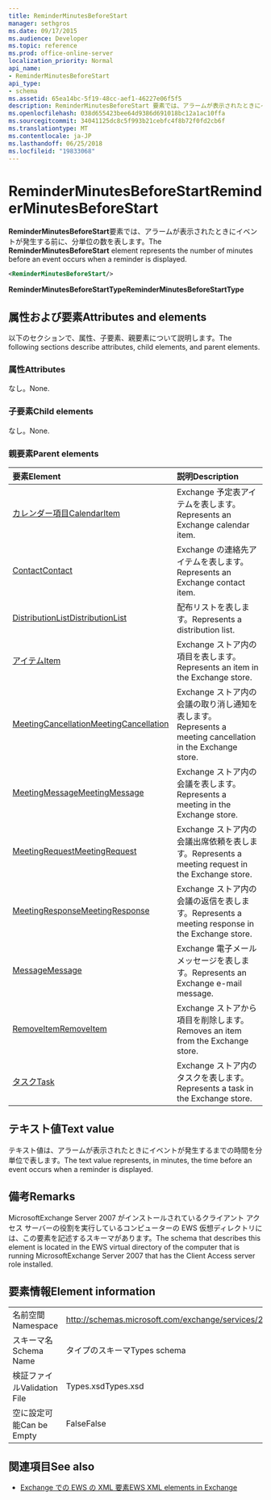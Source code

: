 ```yaml
---
title: ReminderMinutesBeforeStart
manager: sethgros
ms.date: 09/17/2015
ms.audience: Developer
ms.topic: reference
ms.prod: office-online-server
localization_priority: Normal
api_name:
- ReminderMinutesBeforeStart
api_type:
- schema
ms.assetid: 65ea14bc-5f19-48cc-aef1-46227e06f5f5
description: ReminderMinutesBeforeStart 要素では、アラームが表示されたときにイベントが発生する前に、分単位の数を表します。
ms.openlocfilehash: 038d655423bee64d9386d691018bc12a1ac10ffa
ms.sourcegitcommit: 34041125dc8c5f993b21cebfc4f8b72f0fd2cb6f
ms.translationtype: MT
ms.contentlocale: ja-JP
ms.lasthandoff: 06/25/2018
ms.locfileid: "19833068"
---
```

# <a name="reminderminutesbeforestart"></a><span data-ttu-id="fffb4-103">ReminderMinutesBeforeStart</span><span class="sxs-lookup"><span data-stu-id="fffb4-103">ReminderMinutesBeforeStart</span></span>

<span data-ttu-id="fffb4-104">**ReminderMinutesBeforeStart**要素では、アラームが表示されたときにイベントが発生する前に、分単位の数を表します。</span><span class="sxs-lookup"><span data-stu-id="fffb4-104">The **ReminderMinutesBeforeStart** element represents the number of minutes before an event occurs when a reminder is displayed.</span></span> 
  
```xml
<ReminderMinutesBeforeStart/>
```

 <span data-ttu-id="fffb4-105">**ReminderMinutesBeforeStartType**</span><span class="sxs-lookup"><span data-stu-id="fffb4-105">**ReminderMinutesBeforeStartType**</span></span>
## <a name="attributes-and-elements"></a><span data-ttu-id="fffb4-106">属性および要素</span><span class="sxs-lookup"><span data-stu-id="fffb4-106">Attributes and elements</span></span>

<span data-ttu-id="fffb4-107">以下のセクションで、属性、子要素、親要素について説明します。</span><span class="sxs-lookup"><span data-stu-id="fffb4-107">The following sections describe attributes, child elements, and parent elements.</span></span>
  
### <a name="attributes"></a><span data-ttu-id="fffb4-108">属性</span><span class="sxs-lookup"><span data-stu-id="fffb4-108">Attributes</span></span>

<span data-ttu-id="fffb4-109">なし。</span><span class="sxs-lookup"><span data-stu-id="fffb4-109">None.</span></span>
  
### <a name="child-elements"></a><span data-ttu-id="fffb4-110">子要素</span><span class="sxs-lookup"><span data-stu-id="fffb4-110">Child elements</span></span>

<span data-ttu-id="fffb4-111">なし。</span><span class="sxs-lookup"><span data-stu-id="fffb4-111">None.</span></span>
  
### <a name="parent-elements"></a><span data-ttu-id="fffb4-112">親要素</span><span class="sxs-lookup"><span data-stu-id="fffb4-112">Parent elements</span></span>

|<span data-ttu-id="fffb4-113">**要素**</span><span class="sxs-lookup"><span data-stu-id="fffb4-113">**Element**</span></span>|<span data-ttu-id="fffb4-114">**説明**</span><span class="sxs-lookup"><span data-stu-id="fffb4-114">**Description**</span></span>|
|:-----|:-----|
|[<span data-ttu-id="fffb4-115">カレンダー項目</span><span class="sxs-lookup"><span data-stu-id="fffb4-115">CalendarItem</span></span>](calendaritem.md) <br/> |<span data-ttu-id="fffb4-116">Exchange 予定表アイテムを表します。</span><span class="sxs-lookup"><span data-stu-id="fffb4-116">Represents an Exchange calendar item.</span></span>  <br/> |
|[<span data-ttu-id="fffb4-117">Contact</span><span class="sxs-lookup"><span data-stu-id="fffb4-117">Contact</span></span>](contact.md) <br/> |<span data-ttu-id="fffb4-118">Exchange の連絡先アイテムを表します。</span><span class="sxs-lookup"><span data-stu-id="fffb4-118">Represents an Exchange contact item.</span></span>  <br/> |
|[<span data-ttu-id="fffb4-119">DistributionList</span><span class="sxs-lookup"><span data-stu-id="fffb4-119">DistributionList</span></span>](distributionlist.md) <br/> |<span data-ttu-id="fffb4-120">配布リストを表します。</span><span class="sxs-lookup"><span data-stu-id="fffb4-120">Represents a distribution list.</span></span>  <br/> |
|[<span data-ttu-id="fffb4-121">アイテム</span><span class="sxs-lookup"><span data-stu-id="fffb4-121">Item</span></span>](item.md) <br/> |<span data-ttu-id="fffb4-122">Exchange ストア内の項目を表します。</span><span class="sxs-lookup"><span data-stu-id="fffb4-122">Represents an item in the Exchange store.</span></span>  <br/> |
|[<span data-ttu-id="fffb4-123">MeetingCancellation</span><span class="sxs-lookup"><span data-stu-id="fffb4-123">MeetingCancellation</span></span>](meetingcancellation.md) <br/> |<span data-ttu-id="fffb4-124">Exchange ストア内の会議の取り消し通知を表します。</span><span class="sxs-lookup"><span data-stu-id="fffb4-124">Represents a meeting cancellation in the Exchange store.</span></span>  <br/> |
|[<span data-ttu-id="fffb4-125">MeetingMessage</span><span class="sxs-lookup"><span data-stu-id="fffb4-125">MeetingMessage</span></span>](meetingmessage.md) <br/> |<span data-ttu-id="fffb4-126">Exchange ストア内の会議を表します。</span><span class="sxs-lookup"><span data-stu-id="fffb4-126">Represents a meeting in the Exchange store.</span></span>  <br/> |
|[<span data-ttu-id="fffb4-127">MeetingRequest</span><span class="sxs-lookup"><span data-stu-id="fffb4-127">MeetingRequest</span></span>](meetingrequest.md) <br/> |<span data-ttu-id="fffb4-128">Exchange ストア内の会議出席依頼を表します。</span><span class="sxs-lookup"><span data-stu-id="fffb4-128">Represents a meeting request in the Exchange store.</span></span>  <br/> |
|[<span data-ttu-id="fffb4-129">MeetingResponse</span><span class="sxs-lookup"><span data-stu-id="fffb4-129">MeetingResponse</span></span>](meetingresponse.md) <br/> |<span data-ttu-id="fffb4-130">Exchange ストア内の会議の返信を表します。</span><span class="sxs-lookup"><span data-stu-id="fffb4-130">Represents a meeting response in the Exchange store.</span></span>  <br/> |
|[<span data-ttu-id="fffb4-131">Message</span><span class="sxs-lookup"><span data-stu-id="fffb4-131">Message</span></span>](message-ex15websvcsotherref.md) <br/> |<span data-ttu-id="fffb4-132">Exchange 電子メール メッセージを表します。</span><span class="sxs-lookup"><span data-stu-id="fffb4-132">Represents an Exchange e-mail message.</span></span>  <br/> |
|[<span data-ttu-id="fffb4-133">RemoveItem</span><span class="sxs-lookup"><span data-stu-id="fffb4-133">RemoveItem</span></span>](removeitem.md) <br/> |<span data-ttu-id="fffb4-134">Exchange ストアから項目を削除します。</span><span class="sxs-lookup"><span data-stu-id="fffb4-134">Removes an item from the Exchange store.</span></span>  <br/> |
|[<span data-ttu-id="fffb4-135">タスク</span><span class="sxs-lookup"><span data-stu-id="fffb4-135">Task</span></span>](task.md) <br/> |<span data-ttu-id="fffb4-136">Exchange ストア内のタスクを表します。</span><span class="sxs-lookup"><span data-stu-id="fffb4-136">Represents a task in the Exchange store.</span></span>  <br/> |
   
## <a name="text-value"></a><span data-ttu-id="fffb4-137">テキスト値</span><span class="sxs-lookup"><span data-stu-id="fffb4-137">Text value</span></span>

<span data-ttu-id="fffb4-138">テキスト値は、アラームが表示されたときにイベントが発生するまでの時間を分単位で表します。</span><span class="sxs-lookup"><span data-stu-id="fffb4-138">The text value represents, in minutes, the time before an event occurs when a reminder is displayed.</span></span>
  
## <a name="remarks"></a><span data-ttu-id="fffb4-139">備考</span><span class="sxs-lookup"><span data-stu-id="fffb4-139">Remarks</span></span>

<span data-ttu-id="fffb4-140">MicrosoftExchange Server 2007 がインストールされているクライアント アクセス サーバーの役割を実行しているコンピューターの EWS 仮想ディレクトリには、この要素を記述するスキーマがあります。</span><span class="sxs-lookup"><span data-stu-id="fffb4-140">The schema that describes this element is located in the EWS virtual directory of the computer that is running MicrosoftExchange Server 2007 that has the Client Access server role installed.</span></span>
  
## <a name="element-information"></a><span data-ttu-id="fffb4-141">要素情報</span><span class="sxs-lookup"><span data-stu-id="fffb4-141">Element information</span></span>

|||
|:-----|:-----|
|<span data-ttu-id="fffb4-142">名前空間</span><span class="sxs-lookup"><span data-stu-id="fffb4-142">Namespace</span></span>  <br/> |http://schemas.microsoft.com/exchange/services/2006/types  <br/> |
|<span data-ttu-id="fffb4-143">スキーマ名</span><span class="sxs-lookup"><span data-stu-id="fffb4-143">Schema Name</span></span>  <br/> |<span data-ttu-id="fffb4-144">タイプのスキーマ</span><span class="sxs-lookup"><span data-stu-id="fffb4-144">Types schema</span></span>  <br/> |
|<span data-ttu-id="fffb4-145">検証ファイル</span><span class="sxs-lookup"><span data-stu-id="fffb4-145">Validation File</span></span>  <br/> |<span data-ttu-id="fffb4-146">Types.xsd</span><span class="sxs-lookup"><span data-stu-id="fffb4-146">Types.xsd</span></span>  <br/> |
|<span data-ttu-id="fffb4-147">空に設定可能</span><span class="sxs-lookup"><span data-stu-id="fffb4-147">Can be Empty</span></span>  <br/> |<span data-ttu-id="fffb4-148">False</span><span class="sxs-lookup"><span data-stu-id="fffb4-148">False</span></span>  <br/> |
   
## <a name="see-also"></a><span data-ttu-id="fffb4-149">関連項目</span><span class="sxs-lookup"><span data-stu-id="fffb4-149">See also</span></span>



- [<span data-ttu-id="fffb4-150">Exchange での EWS の XML 要素</span><span class="sxs-lookup"><span data-stu-id="fffb4-150">EWS XML elements in Exchange</span></span>](ews-xml-elements-in-exchange.md)

